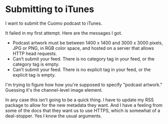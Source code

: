 # Submitting to iTunes
I want to submit the Cuomo podcast to iTunes.

It failed in my first attempt. Here are the messages I got.
* Podcast artwork must be between 1400 x 1400 and 3000 x 3000 pixels, JPG or PNG, in RGB color space, and hosted on a server that allows HTTP head requests.
* Can’t submit your feed. There is no category tag in your feed, or the category tag is empty.
* Can’t submit your feed. There is no explicit tag in your feed, or the explicit tag is empty.

I'm trying to figure how how you're supposed to specify "podcast artwork." Guessing it's the channel-level image element. 

In any case this isn't going to be a quick thing. I have to update my RSS package to allow for the new metadata they want. And I have a feeling from some of the docs that they want us to use HTTPS, which is somewhat of a deal-stopper. Yes I know the usual arguments. 

